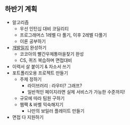 ## 하반기 계획
- 알고리즘
  - 우선 인턴십 대비 코딜리티
  - 프로그래머스 1레벨 다 풀기, 이후 2레벨 다풀기
  - 이론 공부하기
- [개발일지](https://github.com/GleamingStar/miracle-coding/blob/seong/seong/%EA%B0%9C%EB%B0%9C%EC%9D%BC%EC%A7%80.md) 완성하기
  - 코코아의 빨간우체통마을찾기 완성
  - CS, 퀴즈 복습하며 면접대비
- 이력서 살 붙이기 & 자소서 쓰기
- 포트폴리오용 프로젝트 만들기
  - 주제 정하기
    - 라이브러리 : 라우터? 그래프?
    - 일반적인 페이지라면 실제 서비스가 가능한 수준까지!
  - 규모에 따라 팀원 구하기
  - 웹팩 & 바벨 익숙해지기
    - 나만의 보일러 플레이트 만들기
- 면접 다 지원하기
